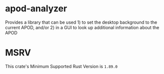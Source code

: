 # apod-analyzer

Provides a library that can be used 1) to set the desktop background to the current APOD, and/or 2) in a GUI to look up additional information about the APOD

# MSRV

This crate's Minimum Supported Rust Version is `1.89.0`
